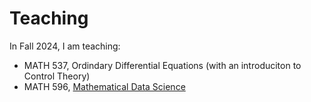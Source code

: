 # Teaching

In Fall 2024, I am teaching:

* MATH 537, Ordindary Differential Equations (with an introduciton to Control Theory)
* MATH 596, <a href="https://github.com/cwcurtis/MATH-596-Mathematical-Data-Science" target="_blank">Mathematical Data Science</a>
